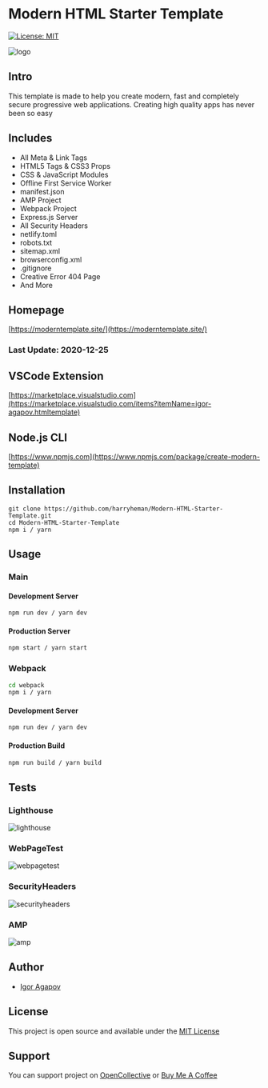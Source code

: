 # Modern HTML Starter Template

[![License: MIT](https://img.shields.io/badge/License-MIT-blue.svg)](https://opensource.org/licenses/MIT)

![logo](https://moderntemplate.site/img/logo.png)

## Intro

This template is made to help you create modern, fast and completely secure progressive web applications. Creating high quality apps has never been so easy

## Includes

- All Meta & Link Tags
- HTML5 Tags & CSS3 Props
- CSS & JavaScript Modules
- Offline First Service Worker
- manifest.json
- AMP Project
- Webpack Project
- Express.js Server
- All Security Headers
- netlify.toml
- robots.txt
- sitemap.xml
- browserconfig.xml
- .gitignore
- Creative Error 404 Page
- And More

## Homepage

[https://moderntemplate.site/](https://moderntemplate.site/)

### Last Update: 2020-12-25

## VSCode Extension

[https://marketplace.visualstudio.com](https://marketplace.visualstudio.com/items?itemName=igor-agapov.htmltemplate)

## Node.js CLI

[https://www.npmjs.com](https://www.npmjs.com/package/create-modern-template)

## Installation

```
git clone https://github.com/harryheman/Modern-HTML-Starter-Template.git
cd Modern-HTML-Starter-Template
npm i / yarn
```

## Usage

### Main

#### Development Server

```bash
npm run dev / yarn dev
```

#### Production Server

```bash
npm start / yarn start
```

### Webpack

```bash
cd webpack
npm i / yarn
```

#### Development Server

```bash
npm run dev / yarn dev
```

#### Production Build

```bash
npm run build / yarn build
```

## Tests

### Lighthouse

![lighthouse](https://moderntemplate.site/img/light-house.png)

### WebPageTest

![webpagetest](https://moderntemplate.site/img/webpagetest.png)

### SecurityHeaders

![securityheaders](https://moderntemplate.site/img/securityheaders.png)

### AMP

![amp](https://moderntemplate.site/img/amp.png)

## Author

- [Igor Agapov](https://github.com/harryheman)

## License

This project is open source and available under the [MIT License](LICENSE)

## Support

You can support project on [OpenCollective](https://opencollective.com/mhst) or [Buy Me A Coffee](https://www.buymeacoffee.com/igoragapov)
